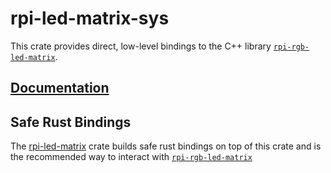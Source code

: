 # rpi-led-matrix-sys

This crate provides direct, low-level bindings to the C++ library
[`rpi-rgb-led-matrix`].

## [Documentation](docs.rs/crate/rpi-led-matrix-sys)

## Safe Rust Bindings

The [rpi-led-matrix](https://docs.rs/crate/rpi-led-matrix/) crate builds
safe rust bindings on top of this crate and is the recommended way to
interact with [`rpi-rgb-led-matrix`]

[`rpi-rgb-led-matrix`]: https://github.com/hzeller/rpi-rgb-led-matrix
